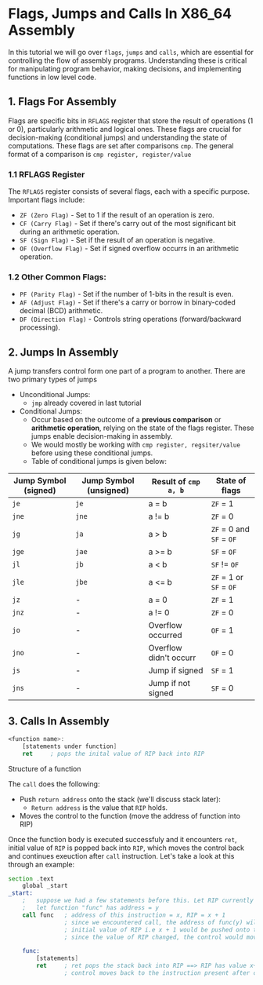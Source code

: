 # Flags, Jumps and Calls In X86_64 Assembly
In this tutorial we will go over `flags`, `jumps` and `calls`, which are essential for controlling the flow of assembly programs. Understanding these is critical for manipulating program behavior, making decisions, and implementing functions in low level code. 

## 1. Flags For Assembly
Flags are specific bits in `RFLAGS` register that store the result of operations (1 or 0), particularly arithmetic and logical ones. These flags are crucial for decision-making (conditional jumps) and understanding the state of computations.
These flags are set after comparisons `cmp`. The general format of a comparison is `cmp register, register/value`
### 1.1 RFLAGS Register
The `RFLAGS` register consists of several flags, each with a specific purpose. Important flags include:
- `ZF (Zero Flag)` -     Set to 1 if the result of an operation is zero.
- `CF (Carry Flag)` -    Set if there's carry out of the most significant bit during an arithmetic operation.
- `SF (Sign Flag)` -     Set if the result of an operation is negative.
- `OF (Overflow Flag)` - Set if signed overflow occurrs in an arithmetic operation.
### 1.2 Other Common Flags:
- `PF (Parity Flag)` - Set if the number of 1-bits in the result is even.
- `AF (Adjust Flag)` - Set if there's a carry or borrow in binary-coded decimal (BCD) arithmetic.
- `DF (Direction Flag)` - Controls string operations (forward/backward processing).

## 2. Jumps In Assembly
A jump transfers control form one part of a program to another. There are two primary types of jumps
- Unconditional Jumps:
  - `jmp` already covered in last tutorial
- Conditional Jumps:
  - Occur based on the outcome of a **previous comparison** or **arithmetic operation**, relying on the state of the flags register. These jumps enable decision-making in assembly.
  - We would mostly be working with `cmp register, regsiter/value` before using these conditional jumps.
  - Table of conditional jumps is given below:

|Jump Symbol (signed)   | Jump Symbol (unsigned)    | Result of `cmp a, b`      | State of flags                |
|-----------------------|---------------------------|---------------------------|-------------------------------|
|   `je`                |   `je`                    |   a = b                   |   `ZF` = 1                    |
|   `jne`               |   `jne`                   |   a != b                  |   `ZF` = 0                    |
|   `jg`                |   `ja`                    |   a > b                   |   `ZF` = 0 and `SF` = `OF`    |
|   `jge`               |   `jae`                   |   a >= b                  |   `SF` = `OF`                 |
|   `jl`                |   `jb`                    |   a < b                   |   `SF` != `OF`                |
|   `jle`               |   `jbe`                   |   a <= b                  |   `ZF` = 1 or `SF` = `OF`     |
|   `jz`                |   -                       |   a = 0                   |   `ZF` = 1                    |
|   `jnz`               |   -                       |   a != 0                  |   `ZF` = 0                    |
|   `jo`                |   -                       |   Overflow occurred       |   `OF` = 1                    |
|   `jno`               |   -                       |   Overflow didn't occurr  |   `OF` = 0                    |
|   `js`                |   -                       |   Jump if signed          |   `SF` = 1                    |
|   `jns`               |   -                       |   Jump if not signed      |   `SF` = 0                    |

## 3. Calls In Assembly
```asm
<function name>:
    [statements under function]
    ret     ; pops the inital value of RIP back into RIP
```
Structure of a function

The `call` does the following:
  - Push `return address` onto the stack (we'll discuss stack later): 
    - `Return address` is the value that `RIP` holds.
  - Moves the control to the function (move the address of function into RIP)

Once the function body is executed successfuly and it encounters `ret`, initial value of `RIP` is popped back into `RIP`, which moves the control back and continues exeuction after `call` instruction.
Let's take a look at this through an example:
```asm
section .text
    global _start
_start:
    ;   suppose we had a few statements before this. Let RIP currently have value x
    ;   let function "func" has address = y
    call func   ; address of this instruction = x, RIP = x + 1
                ; since we encountered call, the address of func(y) will be stored in RIP
                ; initial value of RIP i.e x + 1 would be pushed onto the stack
                ; since the value of RIP changed, the control would move to the current value of RIP

    func:
        [statements]
        ret     ; ret pops the stack back into RIP ==> RIP has value x+1
                ; control moves back to the instruction present after call instruction
```
